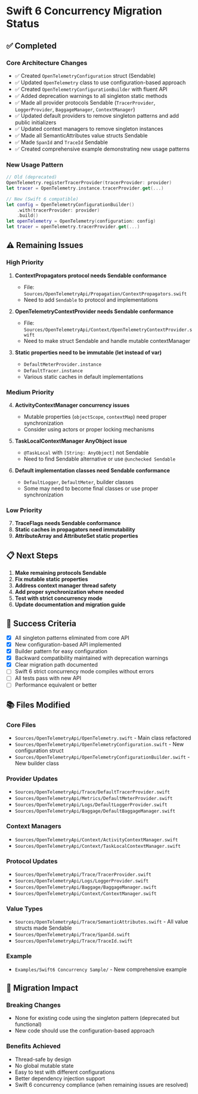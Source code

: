 # Swift 6 Concurrency Migration Status

## ✅ Completed

### Core Architecture Changes
- ✅ Created `OpenTelemetryConfiguration` struct (Sendable)
- ✅ Updated `OpenTelemetry` class to use configuration-based approach
- ✅ Created `OpenTelemetryConfigurationBuilder` with fluent API
- ✅ Added deprecation warnings to all singleton static methods
- ✅ Made all provider protocols Sendable (`TracerProvider`, `LoggerProvider`, `BaggageManager`, `ContextManager`)
- ✅ Updated default providers to remove singleton patterns and add public initializers
- ✅ Updated context managers to remove singleton instances
- ✅ Made all SemanticAttributes value structs Sendable
- ✅ Made `SpanId` and `TraceId` Sendable
- ✅ Created comprehensive example demonstrating new usage patterns

### New Usage Pattern
```swift
// Old (deprecated)
OpenTelemetry.registerTracerProvider(tracerProvider: provider)
let tracer = OpenTelemetry.instance.tracerProvider.get(...)

// New (Swift 6 compatible)
let config = OpenTelemetryConfigurationBuilder()
    .with(tracerProvider: provider)
    .build()
let openTelemetry = OpenTelemetry(configuration: config)
let tracer = openTelemetry.tracerProvider.get(...)
```

## ⚠️ Remaining Issues

### High Priority
1. **ContextPropagators protocol needs Sendable conformance**
   - File: `Sources/OpenTelemetryApi/Propagation/ContextPropagators.swift`
   - Need to add `Sendable` to protocol and implementations

2. **OpenTelemetryContextProvider needs Sendable conformance**
   - File: `Sources/OpenTelemetryApi/Context/OpenTelemetryContextProvider.swift`
   - Need to make struct Sendable and handle mutable contextManager

3. **Static properties need to be immutable (let instead of var)**
   - `DefaultMeterProvider.instance`
   - `DefaultTracer.instance` 
   - Various static caches in default implementations

### Medium Priority
4. **ActivityContextManager concurrency issues**
   - Mutable properties (`objectScope`, `contextMap`) need proper synchronization
   - Consider using actors or proper locking mechanisms

5. **TaskLocalContextManager AnyObject issue**
   - `@TaskLocal` with `[String: AnyObject]` not Sendable
   - Need to find Sendable alternative or use `@unchecked Sendable`

6. **Default implementation classes need Sendable conformance**
   - `DefaultLogger`, `DefaultMeter`, builder classes
   - Some may need to become final classes or use proper synchronization

### Low Priority
7. **TraceFlags needs Sendable conformance**
8. **Static caches in propagators need immutability**
9. **AttributeArray and AttributeSet static properties**

## 📋 Next Steps

1. **Make remaining protocols Sendable**
2. **Fix mutable static properties** 
3. **Address context manager thread safety**
4. **Add proper synchronization where needed**
5. **Test with strict concurrency mode**
6. **Update documentation and migration guide**

## 🎯 Success Criteria

- [x] All singleton patterns eliminated from core API
- [x] New configuration-based API implemented
- [x] Builder pattern for easy configuration
- [x] Backward compatibility maintained with deprecation warnings
- [x] Clear migration path documented
- [ ] Swift 6 strict concurrency mode compiles without errors
- [ ] All tests pass with new API
- [ ] Performance equivalent or better

## 📚 Files Modified

### Core Files
- `Sources/OpenTelemetryApi/OpenTelemetry.swift` - Main class refactored
- `Sources/OpenTelemetryApi/OpenTelemetryConfiguration.swift` - New configuration struct
- `Sources/OpenTelemetryApi/OpenTelemetryConfigurationBuilder.swift` - New builder class

### Provider Updates
- `Sources/OpenTelemetryApi/Trace/DefaultTracerProvider.swift`
- `Sources/OpenTelemetryApi/Metrics/DefaultMeterProvider.swift`
- `Sources/OpenTelemetryApi/Logs/DefaultLoggerProvider.swift`
- `Sources/OpenTelemetryApi/Baggage/DefaultBaggageManager.swift`

### Context Managers
- `Sources/OpenTelemetryApi/Context/ActivityContextManager.swift`
- `Sources/OpenTelemetryApi/Context/TaskLocalContextManager.swift`

### Protocol Updates
- `Sources/OpenTelemetryApi/Trace/TracerProvider.swift`
- `Sources/OpenTelemetryApi/Logs/LoggerProvider.swift`
- `Sources/OpenTelemetryApi/Baggage/BaggageManager.swift`
- `Sources/OpenTelemetryApi/Context/ContextManager.swift`

### Value Types
- `Sources/OpenTelemetryApi/Trace/SemanticAttributes.swift` - All value structs made Sendable
- `Sources/OpenTelemetryApi/Trace/SpanId.swift`
- `Sources/OpenTelemetryApi/Trace/TraceId.swift`

### Example
- `Examples/Swift6 Concurrency Sample/` - New comprehensive example

## 🔧 Migration Impact

### Breaking Changes
- None for existing code using the singleton pattern (deprecated but functional)
- New code should use the configuration-based approach

### Benefits Achieved
- Thread-safe by design
- No global mutable state
- Easy to test with different configurations
- Better dependency injection support
- Swift 6 concurrency compliance (when remaining issues are resolved)
